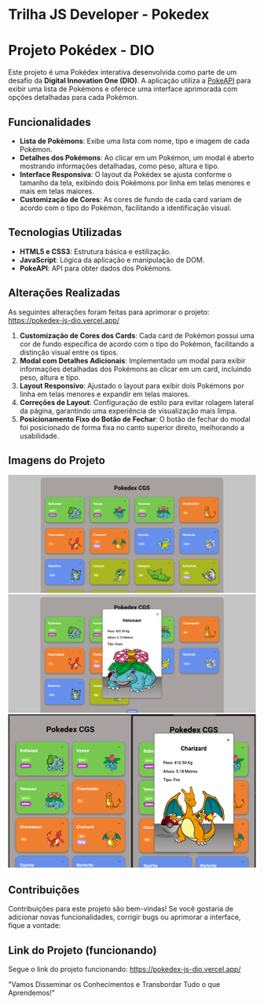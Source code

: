 # Trilha JS Developer - Pokedex

# Projeto Pokédex - DIO

Este projeto é uma Pokédex interativa desenvolvida como parte de um desafio da **Digital Innovation One (DIO)**. A aplicação utiliza a [PokeAPI](https://pokeapi.co/) para exibir uma lista de Pokémons e oferece uma interface aprimorada com opções detalhadas para cada Pokémon.

## Funcionalidades

- **Lista de Pokémons**: Exibe uma lista com nome, tipo e imagem de cada Pokémon.
- **Detalhes dos Pokémons**: Ao clicar em um Pokémon, um modal é aberto mostrando informações detalhadas, como peso, altura e tipo.
- **Interface Responsiva**: O layout da Pokédex se ajusta conforme o tamanho da tela, exibindo dois Pokémons por linha em telas menores e mais em telas maiores.
- **Customização de Cores**: As cores de fundo de cada card variam de acordo com o tipo do Pokémon, facilitando a identificação visual.

## Tecnologias Utilizadas

- **HTML5 e CSS3**: Estrutura básica e estilização.
- **JavaScript**: Lógica da aplicação e manipulação de DOM.
- **PokeAPI**: API para obter dados dos Pokémons.

## Alterações Realizadas

As seguintes alterações foram feitas para aprimorar o projeto: https://pokedex-js-dio.vercel.app/

1. **Customização de Cores dos Cards**: Cada card de Pokémon possui uma cor de fundo específica de acordo com o tipo do Pokémon, facilitando a distinção visual entre os tipos.
2. **Modal com Detalhes Adicionais**: Implementado um modal para exibir informações detalhadas dos Pokémons ao clicar em um card, incluindo peso, altura e tipo.
3. **Layout Responsivo**: Ajustado o layout para exibir dois Pokémons por linha em telas menores e expandir em telas maiores.
4. **Correções de Layout**: Configuração de estilo para evitar rolagem lateral da página, garantindo uma experiência de visualização mais limpa.
5. **Posicionamento Fixo do Botão de Fechar**: O botão de fechar do modal foi posicionado de forma fixa no canto superior direito, melhorando a usabilidade.

## Imagens do Projeto

<img src="./assets/img/img1.png">
<img src="./assets/img/img2.png">
<img src="./assets/img/img3.png">

## Contribuições

Contribuições para este projeto são bem-vindas! Se você gostaria de adicionar novas funcionalidades, corrigir bugs ou aprimorar a interface, fique a vontade:

## Link do Projeto (funcionando)

Segue o link do projeto funcionando: https://pokedex-js-dio.vercel.app/

"Vamos Disseminar os Conhecimentos e Transbordar Tudo o que Aprendemos!"
